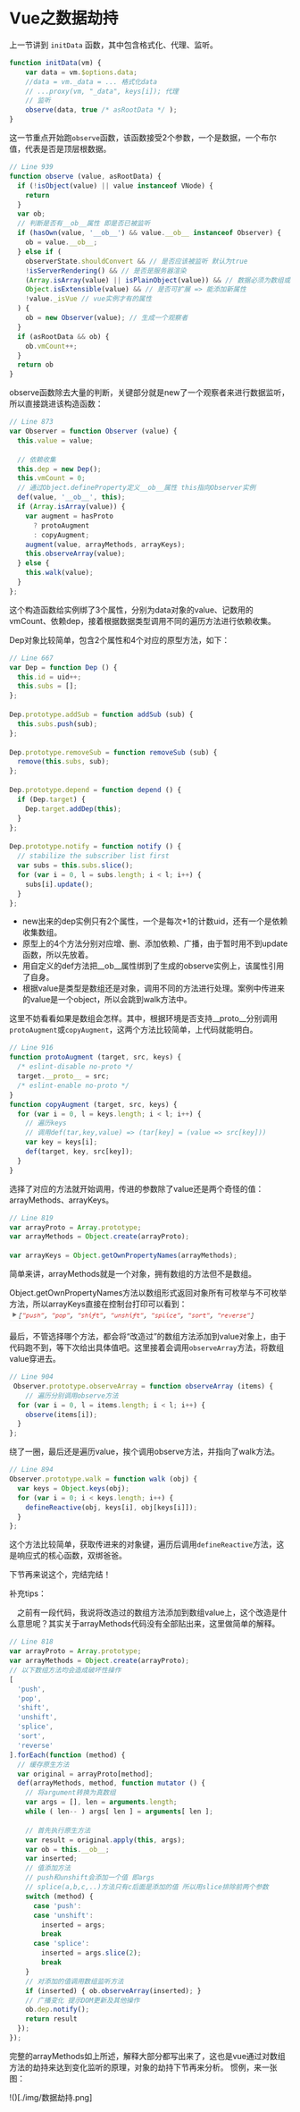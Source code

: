# Vue之数据劫持

上一节讲到 `initData` 函数，其中包含格式化、代理、监听。

```js
function initData(vm) {
    var data = vm.$options.data;
    //data = vm._data = ... 格式化data
    // ...proxy(vm, "_data", keys[i]); 代理
    // 监听
    observe(data, true /* asRootData */ );
}
```

这一节重点开始跑`observe`函数，该函数接受2个参数，一个是数据，一个布尔值，代表是否是顶层根数据。
```js
// Line 939
function observe (value, asRootData) {
  if (!isObject(value) || value instanceof VNode) {
    return
  }
  var ob;
  // 判断是否有__ob__属性 即是否已被监听
  if (hasOwn(value, '__ob__') && value.__ob__ instanceof Observer) {
    ob = value.__ob__;
  } else if (
    observerState.shouldConvert && // 是否应该被监听 默认为true
    !isServerRendering() && // 是否是服务器渲染
    (Array.isArray(value) || isPlainObject(value)) && // 数据必须为数组或对象
    Object.isExtensible(value) && // 是否可扩展 => 能添加新属性
    !value._isVue // vue实例才有的属性
  ) {
    ob = new Observer(value); // 生成一个观察者
  }
  if (asRootData && ob) {
    ob.vmCount++;
  }
  return ob
}
```

observe函数除去大量的判断，关键部分就是new了一个观察者来进行数据监听，所以直接跳进该构造函数：

```js
// Line 873
var Observer = function Observer (value) {
  this.value = value;

  // 依赖收集
  this.dep = new Dep();
  this.vmCount = 0;
  // 通过Object.defineProperty定义__ob__属性 this指向Observer实例
  def(value, '__ob__', this);
  if (Array.isArray(value)) {
    var augment = hasProto
      ? protoAugment
      : copyAugment;
    augment(value, arrayMethods, arrayKeys);
    this.observeArray(value);
  } else {
    this.walk(value);
  }
};
```

这个构造函数给实例绑了3个属性，分别为data对象的value、记数用的vmCount、依赖dep，接着根据数据类型调用不同的遍历方法进行依赖收集。　　

Dep对象比较简单，包含2个属性和4个对应的原型方法，如下：
```js
// Line 667
var Dep = function Dep () {
  this.id = uid++;
  this.subs = [];
};

Dep.prototype.addSub = function addSub (sub) {
  this.subs.push(sub);
};

Dep.prototype.removeSub = function removeSub (sub) {
  remove(this.subs, sub);
};

Dep.prototype.depend = function depend () {
  if (Dep.target) {
    Dep.target.addDep(this);
  }
};

Dep.prototype.notify = function notify () {
  // stabilize the subscriber list first
  var subs = this.subs.slice();
  for (var i = 0, l = subs.length; i < l; i++) {
    subs[i].update();
  }
};
```
- new出来的dep实例只有2个属性，一个是每次+1的计数uid，还有一个是依赖收集数组。
- 原型上的4个方法分别对应增、删、添加依赖、广播，由于暂时用不到update函数，所以先放着。
- 用自定义的def方法把__ob__属性绑到了生成的observe实例上，该属性引用了自身。
- 根据value是类型是数组还是对象，调用不同的方法进行处理。案例中传进来的value是一个object，所以会跳到walk方法中。

这里不妨看看如果是数组会怎样。其中，根据环境是否支持__proto__分别调用`protoAugment`或`copyAugment`，这两个方法比较简单，上代码就能明白。
```js
// Line 916
function protoAugment (target, src, keys) {
  /* eslint-disable no-proto */
  target.__proto__ = src;
  /* eslint-enable no-proto */
}
function copyAugment (target, src, keys) {
  for (var i = 0, l = keys.length; i < l; i++) {
    // 遍历keys
    // 调用def(tar,key,value) => (tar[key] = (value => src[key]))
    var key = keys[i];
    def(target, key, src[key]);
  }
}
```

选择了对应的方法就开始调用，传进的参数除了value还是两个奇怪的值：arrayMethods、arrayKeys。
```js
// Line 819
var arrayProto = Array.prototype;
var arrayMethods = Object.create(arrayProto);

var arrayKeys = Object.getOwnPropertyNames(arrayMethods);
```

简单来讲，arrayMethods就是一个对象，拥有数组的方法但不是数组。

Object.getOwnPropertyNames方法以数组形式返回对象所有可枚举与不可枚举方法，所以arrayKeys直接在控制台打印可以看到：![](./img/arrayKeys.png)

最后，不管选择哪个方法，都会将“改造过”的数组方法添加到value对象上，由于代码跑不到，等下次给出具体值吧。这里接着会调用`observeArray`方法，将数组value穿进去。

```js
// Line 904
 Observer.prototype.observeArray = function observeArray (items) {
    // 遍历分别调用observe方法
  for (var i = 0, l = items.length; i < l; i++) {
    observe(items[i]);
  }
};
```
绕了一圈，最后还是遍历value，挨个调用observe方法，并指向了walk方法。
```js
// Line 894
Observer.prototype.walk = function walk (obj) {
  var keys = Object.keys(obj);
  for (var i = 0; i < keys.length; i++) {
    defineReactive(obj, keys[i], obj[keys[i]]);
  }
};
```
这个方法比较简单，获取传进来的对象键，遍历后调用`defineReactive`方法，这是响应式的核心函数，双绑爸爸。

下节再来说这个，完结完结！　

补充tips：

　之前有一段代码，我说将改造过的数组方法添加到数组value上，这个改造是什么意思呢？其实关于arrayMethods代码没有全部贴出来，这里做简单的解释。
```js
// Line 818
var arrayProto = Array.prototype;
var arrayMethods = Object.create(arrayProto);
// 以下数组方法均会造成破坏性操作
[
  'push',
  'pop',
  'shift',
  'unshift',
  'splice',
  'sort',
  'reverse'
].forEach(function (method) {
  // 缓存原生方法
  var original = arrayProto[method];
  def(arrayMethods, method, function mutator () {
    // 将argument转换为真数组
    var args = [], len = arguments.length;
    while ( len-- ) args[ len ] = arguments[ len ];

    // 首先执行原生方法
    var result = original.apply(this, args);
    var ob = this.__ob__;
    var inserted;
    // 值添加方法
    // push和unshift会添加一个值 即args
    // splice(a,b,c,..)方法只有c后面是添加的值 所以用slice排除前两个参数
    switch (method) {
      case 'push':
      case 'unshift':
        inserted = args;
        break
      case 'splice':
        inserted = args.slice(2);
        break
    }
    // 对添加的值调用数组监听方法
    if (inserted) { ob.observeArray(inserted); }
    // 广播变化 提示DOM更新及其他操作
    ob.dep.notify();
    return result
  });
});
```
完整的arrayMethods如上所述，解释大部分都写出来了，这也是vue通过对数组方法的劫持来达到变化监听的原理，对象的劫持下节再来分析。
惯例，来一张图：

!()[./img/数据劫持.png]